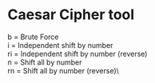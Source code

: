 # Caesar Cipher tool

b  = Brute Force\
i  = Independent shift by number\
ri = Independent shift by number (reverse)\
n  = Shift all by number\
rn = Shift all by number (reverse)\
